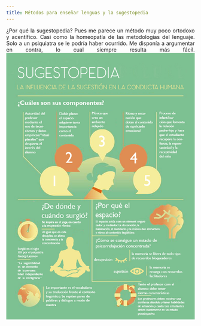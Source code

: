 ```yaml
---
title: Métodos para enseñar lenguas y la sugestopedia
---
```

<P><DIV ALIGN="justify"> ¿Por qué la sugestopedia? Pues me parece un método muy poco ortodoxo y acentífico. Casi como la homeopatía de las metodologias del lenguaje. Solo a un psiquiatra se le podría haber ocurrido. Me disponía a argumentar en contra, lo cual siempre resulta más fácil.

<img src="img/Sugestopedia.jpg" alt="Sugestopedia">
